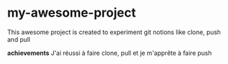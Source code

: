 # my-awesome-project

This awesome project is created to experiment git notions like clone, push and pull

**achievements**
J'ai réussi à faire clone, pull et je m'apprête à faire push